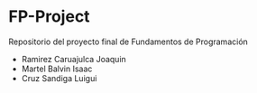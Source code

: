 ﻿# FP-Project
Repositorio del proyecto final de Fundamentos de Programación

* Ramirez Caruajulca Joaquin
* Martel Balvin Isaac
* Cruz Sandiga Luigui
